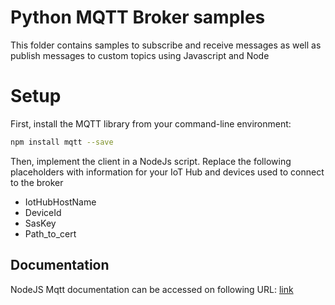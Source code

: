 # Python MQTT Broker samples 
This folder contains samples to subscribe and receive messages as well as publish messages to custom topics using Javascript and Node
# Setup 
First, install the MQTT library from your command-line environment:
```sh
npm install mqtt --save 
```

Then, implement the client in a NodeJs script. Replace the following placeholders with information for your IoT Hub and devices used to connect to the broker

- IotHubHostName
- DeviceId
- SasKey
- Path_to_cert

## Documentation

NodeJS Mqtt documentation can be accessed on following URL: [link](https://www.npmjs.com/package/mqtt)

